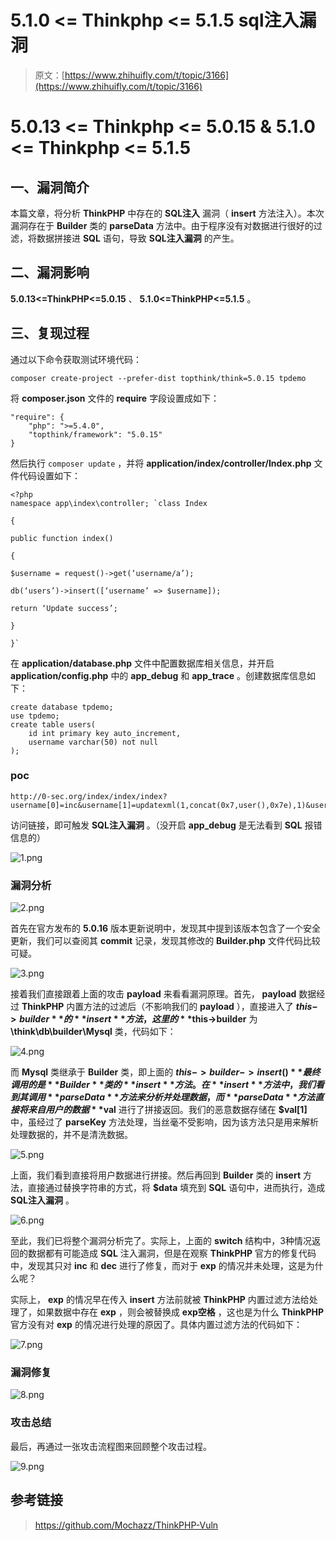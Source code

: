 # 5.1.0 <= Thinkphp <= 5.1.5 sql注入漏洞

> 原文：[https://www.zhihuifly.com/t/topic/3166](https://www.zhihuifly.com/t/topic/3166)

# 5.0.13 <= Thinkphp <= 5.0.15 & 5.1.0 <= Thinkphp <= 5.1.5

## 一、漏洞简介

本篇文章，将分析 **ThinkPHP** 中存在的 **SQL注入** 漏洞（ **insert** 方法注入）。本次漏洞存在于 **Builder** 类的 **parseData** 方法中。由于程序没有对数据进行很好的过滤，将数据拼接进 **SQL** 语句，导致 **SQL注入漏洞** 的产生。

## 二、漏洞影响

**5.0.13<=ThinkPHP<=5.0.15** 、 **5.1.0<=ThinkPHP<=5.1.5** 。

## 三、复现过程

通过以下命令获取测试环境代码：

```
composer create-project --prefer-dist topthink/think=5.0.15 tpdemo 
```

将 **composer.json** 文件的 **require** 字段设置成如下：

```
"require": {
    "php": ">=5.4.0",
    "topthink/framework": "5.0.15"
} 
```

然后执行 `composer update` ，并将 **application/index/controller/Index.php** 文件代码设置如下：

```
<?php
namespace app\index\controller; `class Index

{

public function index()

{

$username = request()->get(‘username/a’);

db(‘users’)->insert([‘username’ => $username]);

return ‘Update success’;

}

}` 
```

在 **application/database.php** 文件中配置数据库相关信息，并开启 **application/config.php** 中的 **app_debug** 和 **app_trace** 。创建数据库信息如下：

```
create database tpdemo;
use tpdemo;
create table users(
	id int primary key auto_increment,
	username varchar(50) not null
); 
```

### poc

```
http://0-sec.org/index/index/index?username[0]=inc&username[1]=updatexml(1,concat(0x7,user(),0x7e),1)&username[2]=1 
```

访问链接，即可触发 **SQL注入漏洞** 。（没开启 **app_debug** 是无法看到 **SQL** 报错信息的）

![1.png](img/037ce33eedef07ea33ba24661df49e12.png)

### 漏洞分析

![2.png](img/a8726ae41d82d0040db0dfba745fa726.png)

首先在官方发布的 **5.0.16** 版本更新说明中，发现其中提到该版本包含了一个安全更新，我们可以查阅其 **commit** 记录，发现其修改的 **Builder.php** 文件代码比较可疑。

![3.png](img/6e61d6ac1065c908972ec2997bb1a021.png)

接着我们直接跟着上面的攻击 **payload** 来看看漏洞原理。首先， **payload** 数据经过 **ThinkPHP** 内置方法的过滤后（不影响我们的 **payload** ），直接进入了 **$this->builder** 的 **insert** 方法，这里的 **$this->builder** 为 **\think\db\builder\Mysql** 类，代码如下：

![4.png](img/a7ba6b5a5c541fd1ef80d37df51239b5.png)

而 **Mysql** 类继承于 **Builder** 类，即上面的 **$this->builder->insert()** 最终调用的是 **Builder** 类的 **insert** 方法。在 **insert** 方法中，我们看到其调用 **parseData** 方法来分析并处理数据，而 **parseData** 方法直接将来自用户的数据 **$val** 进行了拼接返回。我们的恶意数据存储在 **$val[1]** 中，虽经过了 **parseKey** 方法处理，当丝毫不受影响，因为该方法只是用来解析处理数据的，并不是清洗数据。

![5.png](img/4663617b6d170576a2db0c90ee9e6917.png)

上面，我们看到直接将用户数据进行拼接。然后再回到 **Builder** 类的 **insert** 方法，直接通过替换字符串的方式，将 **$data** 填充到 **SQL** 语句中，进而执行，造成 **SQL注入漏洞** 。

![6.png](img/f02df8f90e0a4ce8504b21e83c006457.png)

至此，我们已将整个漏洞分析完了。实际上，上面的 **switch** 结构中，3种情况返回的数据都有可能造成 **SQL** 注入漏洞，但是在观察 **ThinkPHP** 官方的修复代码中，发现其只对 **inc** 和 **dec** 进行了修复，而对于 **exp** 的情况并未处理，这是为什么呢？

实际上， **exp** 的情况早在传入 **insert** 方法前就被 **ThinkPHP** 内置过滤方法给处理了，如果数据中存在 **exp** ，则会被替换成 **exp空格** ，这也是为什么 **ThinkPHP** 官方没有对 **exp** 的情况进行处理的原因了。具体内置过滤方法的代码如下：

![7.png](img/82bafba85780bf87311d9cf36d164555.png)

### 漏洞修复

![8.png](img/7124cc7f69d4b82df0a00d676a3728c6.png)

### 攻击总结

最后，再通过一张攻击流程图来回顾整个攻击过程。

![9.png](img/c2ccbf2fb0267ed7c940515c7a7aecf8.png)

## 参考链接

> https://github.com/Mochazz/ThinkPHP-Vuln